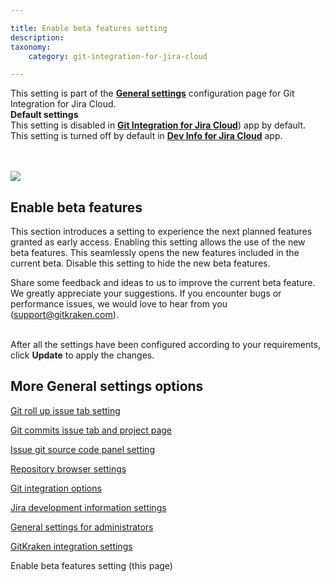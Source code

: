 ```yaml
---

title: Enable beta features setting
description:
taxonomy:
    category: git-integration-for-jira-cloud

---
```


<div class="bbb-callout bbb--info">
    <div class="irow">
    <div class="ilogobox">
        <span class="logoimg"></span>
    </div>
    <div class="imsgbox">
        This setting is part of the <a href='/git-integration-for-jira-cloud/general-settings-gij-cloud'><b>General settings</b></a> configuration page for Git Integration for Jira Cloud.
    </div>
    </div>
</div>

<div class="bbb-callout bbb--tip">
    <div class="irow">
    <div class="ilogobox">
        <span class="logoimg"></span>
    </div>
    <div class="imsgbox">
        <b>Default settings</b><br>
        This setting is disabled in <a href='https://marketplace.atlassian.com/apps/4984/git-integration-for-jira?tab=overview&hosting=cloud'><b>Git Integration for Jira Cloud</b></a>) app by default.<br>
        This setting is turned off by default in <a href='https://marketplace.atlassian.com/apps/1219270/dev-info-for-jira?hosting=cloud&tab=overview'><b>Dev Info for Jira Cloud</b></a> app.
    </div>
    </div>
</div>
<br>
<br>

![](/wp-content/uploads/gij-gitcloud-gencfg-enable-beta-features.png)

## Enable beta features

This section introduces a setting to experience the next planned features granted as early access. Enabling this setting allows the use of the new beta features. This seamlessly opens the new features included in the current beta. Disable this setting to hide the new beta features.

<div class="bbb-callout bbb--tip">
    <div class="irow">
    <div class="ilogobox">
        <span class="logoimg"></span>
    </div>
    <div class="imsgbox">
        Share some feedback and ideas to us to improve the current beta feature. We greatly appreciate your suggestions. If you encounter bugs or performance issues, we would love to hear from you (<a href='mailto:support@gitkraken.com'>support@gitkraken.com</a>).
    </div>
    </div>
</div>
<br>
  
After all the settings have been configured according to your requirements, click **Update** to apply the changes.

## More General settings options

[Git roll up issue tab setting](/git-integration-for-jira-cloud/git-roll-up-issue-tab-setting-gij-cloud)

[Git commits issue tab and project page](/git-integration-for-jira-cloud/git-commits-issue-tab-and-project-page-gij-cloud)

[Issue git source code panel setting](/git-integration-for-jira-cloud/issue-git-source-code-panel-setting-gij-cloud)

[Repository browser settings](/git-integration-for-jira-cloud/repository-browser-settings-gij-cloud)

[Git integration options](/git-integration-for-jira-cloud/git-integration-options-gij-cloud)

[Jira development information settings](/git-integration-for-jira-cloud/jira-development-information-settings-gij-cloud)

[General settings for administrators](/git-integration-for-jira-cloud/general-settings-for-administrators-gij-cloud)

[GitKraken integration settings](/git-integration-for-jira-cloud/gitkraken-integration-settings-gij-cloud)

Enable beta features setting (this page)

